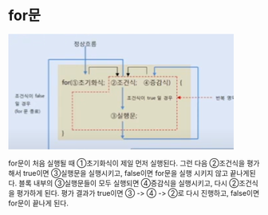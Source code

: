 # for문

![img.png](img.png)

for문이 처음 실행될 때 ①초기화식이 제일 먼저 실행된다. 그런 다음
②조건식을 평가해서 true이면 ③실행문을 실행시키고, false이면 for문을 
실행 시키지 않고 끝나게된다. 블록 내부의 ③실행문들이 모두 실행되면 
④증감식을 실행시키고, 다시 ②조건식을 평가하게 된다. 평가 결과가 true이면
③ -> ④ -> ②로 다시 진행하고, false이면 for문이 끝나게 된다.

